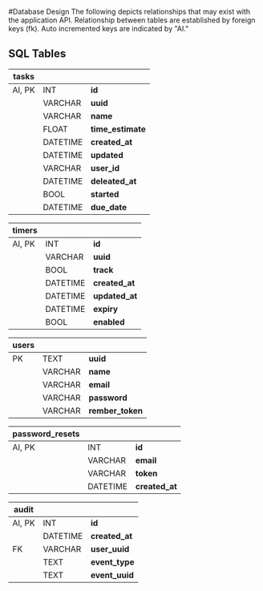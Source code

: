 #Database Design
The following depicts relationships that may exist with the application API. Relationship between tables are established by foreign keys (fk). Auto incremented keys are indicated by "AI." 

## SQL Tables

| tasks |  | |
| -- | -- | -- |
| AI, PK | INT | **id** |
|  | VARCHAR | **uuid** |
|  | VARCHAR | **name** |
|  | FLOAT | **time_estimate** |
|  | DATETIME | **created_at** |
|  | DATETIME |**updated** |
|  | VARCHAR | **user_id** |
|  | DATETIME | **deleated_at** |
|  | BOOL | **started** |
|  | DATETIME | **due_date** |

| timers |  | |
| -- | -- | -- |
| AI, PK | INT | **id** |
|  | VARCHAR | **uuid** |
| | BOOL | **track** |
| | DATETIME | **created_at** |
| | DATETIME | **updated_at** |
| | DATETIME | **expiry** |
| | BOOL | **enabled** |

| users |  | |
| -- | -- | -- |
| PK | TEXT | **uuid** |
| | VARCHAR | **name** |
| |  VARCHAR | **email** |
| |  VARCHAR | **password** |
| |  VARCHAR | **rember_token** |


| password_resets |  | |
| -- | -- | -- |
| AI, PK | INT | **id** |
| |  VARCHAR | **email** |
| |  VARCHAR | **token** |
| |  DATETIME | **created_at** |

| audit |  | |
| -- | -- | -- |
| AI, PK | INT | **id** |
| |  DATETIME | **created_at** |
| FK | VARCHAR | **user_uuid** |
||TEXT | **event_type**|
||TEXT | **event_uuid**|